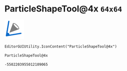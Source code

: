 # ParticleShapeTool@4x `64x64`
<img src="/img/ParticleShapeTool@4x.png" width=64 height=64>

``` CSharp
EditorGUIUtility.IconContent("ParticleShapeTool@4x")
```
```
ParticleShapeTool@4x
```
```
-5502203955012109065
```

